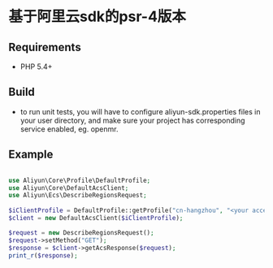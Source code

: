 # 基于阿里云sdk的psr-4版本

## Requirements

- PHP 5.4+

## Build

- to run unit tests, you will have to configure aliyun-sdk.properties files in your user directory, and make sure your project has corresponding service enabled, eg. openmr.

## Example

```php

use Aliyun\Core\Profile\DefaultProfile;
use Aliyun\Core\DefaultAcsClient;
use Aliyun\Ecs\DescribeRegionsRequest; 
 
$iClientProfile = DefaultProfile::getProfile("cn-hangzhou", "<your accessKey>", "<your accessSecret>");
$client = new DefaultAcsClient($iClientProfile);

$request = new DescribeRegionsRequest();
$request->setMethod("GET");
$response = $client->getAcsResponse($request);
print_r($response);
```